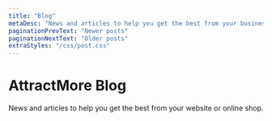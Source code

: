 ```yaml
---
title: "Blog"
metaDesc: "News and articles to help you get the best from your business website or online shop. More articles are added on a regular basis so do check back for more."
paginationPrevText: "Newer posts"
paginationNextText: "Older posts"
extraStyles: "/css/post.css"
---
```


# AttractMore Blog

News and articles to help you get the best from your website or online shop.
